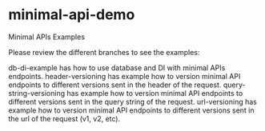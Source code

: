 # minimal-api-demo
Minimal APIs Examples

Please review the different branches to see the examples:

db-di-example has how to use database and DI with minimal APIs endpoints.
header-versioning has example how to version minimal API endpoints to different versions sent in the header of the request.
query-string-versioning has example how to version minimal API endpoints to different versions sent in the query string of the request.
url-versioning has example how to version minimal API endpoints to different versions sent in the url of the request (v1, v2, etc).
